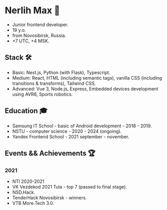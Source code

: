 # Nerlih Max 👋
- Junior frontend developer.
- 19 y.o.
- from Novosibirsk, Russia.
- +7 UTC, +4 MSK.

## Stack 🛠️
- Basic: Nest.js, Python (with Flask), Typescript.
- Medium: React, HTML (including semantic tags), vanilla CSS (including transitions & transforms), Tailwind CSS.
- Advanced: Vue 3, Node.js, Express, Embedded devices development using AVR8, Sports robotics.

## Education 🎓
- Samsung IT School - basic of Android development - 2018 - 2019.
- NSTU - computer science - 2020 - 2024 (ongoing).
- Yandex Frontend School - 2021 september - november.

## Events && Achievements 🏆

### 2021
- NTI 2020-2021 
- VK Vezdekod 2021 Tula - top 7 (passed to final stage).
- NSD.Hack.
- TenderHack Novosibirsk - winners.
- VTB More.Tech 3.0.
